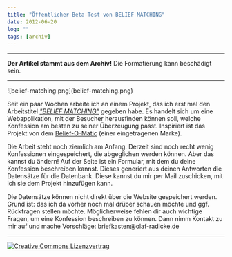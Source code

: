 ```yaml
---
title: "Öffentlicher Beta-Test von BELIEF MATCHING"
date: 2012-06-20
log: ""
tags: [archiv]
---
```

<hr><b>Der Artikel stammt aus dem Archiv!</b> Die Formatierung kann beschädigt sein.<hr>
<p>
![belief-matching.png](belief-matching.png)

Seit ein paar Wochen arbeite ich an einem Projekt, das ich erst mal den Arbeitstitel <a href="http://konfessionsvergleich.the-independent-friend.de/"><i>"BELIEF MATCHING"</i></a> gegeben habe. Es handelt sich um eine Webapplikation, mit der Besucher herausfinden können soll, welche Konfession am besten zu seiner Überzeugung passt. Inspiriert ist das Projekt von dem <a href="http://www.beliefnet.com/Entertainment/Quizzes/BeliefOMatic.aspx">Belief-O-Matic</a> (einer eingetragenen Marke).</p>
<!--break-->
<p>Die Arbeit steht noch ziemlich am Anfang. Derzeit sind noch recht wenig Konfessionen eingespeichert, die abgeglichen werden können. Aber das kannst du ändern! Auf der Seite ist ein Formular, mit dem du deine Konfession beschreiben kannst. Dieses generiert aus deinen Antworten die Datensätze für die Datenbank. Diese kannst du mir per Mail zuschicken, mit ich sie dem Projekt hinzufügen kann. </p>

<p>Die Datensätze können nicht direkt über die Website gespeichert werden. Grund ist: das ich da vorher noch mal drüber schauen möchte und ggf. Rückfragen stellen möchte. Möglicherweise fehlen dir auch wichtige Fragen, um eine Konfession beschreiben zu können. Dann nimm Kontakt zu mir auf und mache Vorschläge: briefkasten@olaf-radicke.de </p>



<hr>
<a rel="license" href="http://creativecommons.org/licenses/by-sa/3.0/"><img alt="Creative Commons Lizenzvertrag" style="border-width:0" src="http://i.creativecommons.org/l/by-sa/3.0/88x31.png" /></a>

